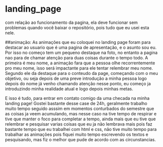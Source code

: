 # landing_page

com relação ao funcionamento da pagina, ela deve funcionar sem problemas quando você baixar o repositório, pois tudo que eu usei esta nele.

##animação:
As animações que eu coloquei no landing page foram para destacar ao usuario que é uma pagina de apresentação, e o asunto sou eu. Por isso no começo tem um pequeno destaque na foto, no entanto a pagina nao para de chamar atenção para duas coisas durante o tempo todo. A primeira é meu nome, a animação fara que a pessoa olhe recorrentemente pro meu nome, isso será impactante para ele tentar relembrar meu nome. Segundo ele da destaque para o conteudo da page, começando com o meu objetivo, ou seja depois de uma preve introdução a minha pessoa logo depois do nome já venho chamando atenção nesse ponto, eu começo ja introduzindo minha realidade atual e logo depois minhas metas.

E isso é tudo, para entrar em contato comigo da uma checada na minha landing page!
Gostei bastante desse case de 24h, geralmente trabalho muito tempo seguido asssim em momentos conturbados do semestre que as coisas ja veem acumulando, mas nesse caso na tive tempo de respirar e tive que manter o foco para completar a tempo, ainda mais que eu tive que relembrar e pesquisar varias coisas que eu ja não lembrava mais pois faz bastante tempo que eu trabalhei com html e css, não tive muito tempo para trabalhar as animações pois fiquei muito tempo escrevendo os textos e pesquisando, mas fiz o melhor que pude de acordo com as circunstancias.

